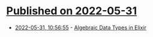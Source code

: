 # [Published on 2022-05-31](index.md)

* [2022-05-31, 10:56:55](https://news.ycombinator.com/item?id=31568098) - [Algebraic Data Types in Elixir](https://blog.appsignal.com/2022/05/31/algebraic-data-types-in-elixir.html)
